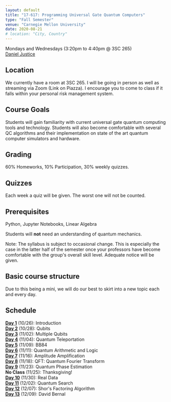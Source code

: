 ```yaml
---
layout: default
title: "17-617: Programming Universal Gate Quantum Computers"
type: "Fall Semester"
venue: "Carnegie Mellon University"
date: 2020-08-21
# location: "City, Country"
---
```


Mondays and Wednesdays (3:20pm to 4:40pm @ 3SC 265)   
[Daniel Justice](https://thequantumturtle.github.io/)


## Location
We currently have a room at 3SC 265. I will be going in person as well as streaming via Zoom (Link on Piazza). I encourage you to come to class if it falls within your personal risk management system. 

## Course Goals
Students will gain familiarity with current universal gate quantum computing tools and technology. Students will also become comfortable with several QC algorithms and their implementation on state of the art quantum computer simulators and hardware. 

## Grading
60% Homeworks, 10% Participation, 30% weekly quizzes.

## Quizzes
Each week a quiz will be given. The worst one will not be counted.

## Prerequisites
Python, Jupyter Notebooks, Linear Algebra

Students will **not** need an understanding of quantum mechanics.


Note: The syllabus is subject to occasional change. This is especially the case in the latter half of the semester once your professors have become comfortable with the group's overall skill level. Adequate notice will be given.


## Basic course structure

Due to this being a mini, we will do our best to skirt into a new topic each and every day. 


## Schedule
[**Day 1**](/courses/2020-Fall-17617/syllabus/1-Introduction) (10/26): Introduction  
[**Day 2**](/courses/2020-Fall-17617/syllabus/2-One-Qbit) (10/28): Qubits  
[**Day 3**](/courses/2020-Fall-17617/syllabus/3-Multi-Qbits) (11/02): Multiple Qubits  
[**Day 4**](/courses/2020-Fall-17617/syllabus/4-Teleportation) (11/04): Quantum Teleportation  
[**Day 5**](/courses/2020-Fall-17617/syllabus/5-BB84) (11/09): BB84  
[**Day 6**](/courses/2020-Fall-17617/syllabus/6-Arithmetic) (11/11): Quantum Arithmetic and Logic  
[**Day 7**](/courses/2020-Fall-17617/syllabus/7-Amp-Amp) (11/16): Amplitude Amplification  
[**Day 8**](/courses/2020-Fall-17617/syllabus/8-QFT) (11/18): QFT: Quantum Fourier Transform  
[**Day 9**](/courses/2020-Fall-17617/syllabus/9-Quantum-Phase-Estimation) (11/23): Quantum Phase Estimation  
**No Class** (11/25): Thanksgiving!  
[**Day 10**](/courses/2020-Fall-17617/syllabus/10-Real-Data) (11/30): Real Data  
[**Day 11**](/courses/2020-Fall-17617/syllabus/11-Quantum-Search) (12/02): Quantum Search  
[**Day 12**](/courses/2020-Fall-17617/syllabus/12-Shors) (12/07): Shor's Factoring Algorithm  
[**Day 13**](/courses/2020-Fall-17617/syllabus/) (12/09): David Bernal

<!-- *Schedule with assignments, readings, etc. can be found [here](schedule)* -->